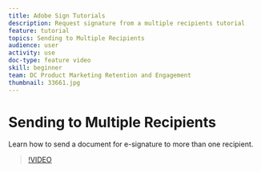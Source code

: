 ```yaml
---
title: Adobe Sign Tutorials
description: Request signature from a multiple recipients tutorial
feature: tutorial
topics: Sending to Multiple Recipients
audience: user
activity: use
doc-type: feature video
skill: beginner
team: DC Product Marketing Retention and Engagement
thumbnail: 33661.jpg
---
```


# Sending to Multiple Recipients

Learn how to send a document for e-signature to more than one recipient.

>[!VIDEO](https://video.tv.adobe.com/v/33661?hidetitle=true)